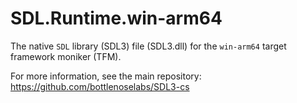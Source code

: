 # SDL.Runtime.win-arm64

The native `SDL` library (SDL3) file (SDL3.dll) for the `win-arm64` target framework moniker (TFM).

For more information, see the main repository: https://github.com/bottlenoselabs/SDL3-cs
